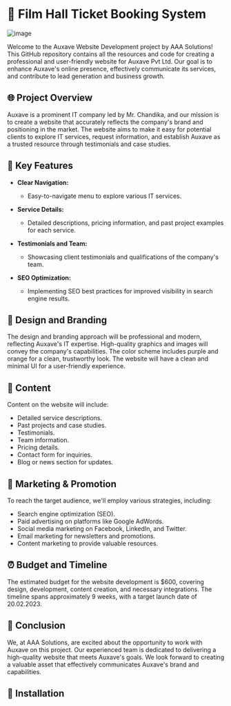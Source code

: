 # 🚀 Film Hall Ticket Booking System 

![image](https://github.com/HiruAmarajeewa/Film-Hall-Booking-System/assets/142741031/5ec794ca-6445-44b3-b49e-596cc6c961dd)

Welcome to the Auxave Website Development project by AAA Solutions! This GitHub repository contains all the resources and code for creating a professional and user-friendly website for Auxave Pvt Ltd. Our goal is to enhance Auxave's online presence, effectively communicate its services, and contribute to lead generation and business growth.

## 🌐 Project Overview

Auxave is a prominent IT company led by Mr. Chandika, and our mission is to create a website that accurately reflects the company's brand and positioning in the market. The website aims to make it easy for potential clients to explore IT services, request information, and establish Auxave as a trusted resource through testimonials and case studies.

## 🚀 Key Features

- **Clear Navigation:**
  - Easy-to-navigate menu to explore various IT services.
  
- **Service Details:**
  - Detailed descriptions, pricing information, and past project examples for each service.

- **Testimonials and Team:**
  - Showcasing client testimonials and qualifications of the company's team.

- **SEO Optimization:**
  - Implementing SEO best practices for improved visibility in search engine results.

## 🎨 Design and Branding

The design and branding approach will be professional and modern, reflecting Auxave's IT expertise. High-quality graphics and images will convey the company's capabilities. The color scheme includes purple and orange for a clean, trustworthy look. The website will have a clean and minimal UI for a user-friendly experience.

## 📝 Content

Content on the website will include:

- Detailed service descriptions.
- Past projects and case studies.
- Testimonials.
- Team information.
- Pricing details.
- Contact form for inquiries.
- Blog or news section for updates.

## 🚀 Marketing & Promotion

To reach the target audience, we'll employ various strategies, including:

- Search engine optimization (SEO).
- Paid advertising on platforms like Google AdWords.
- Social media marketing on Facebook, LinkedIn, and Twitter.
- Email marketing for newsletters and promotions.
- Content marketing to provide valuable resources.

## ⏰ Budget and Timeline

The estimated budget for the website development is $600, covering design, development, content creation, and necessary integrations. The timeline spans approximately 9 weeks, with a target launch date of 20.02.2023.

## 💼 Conclusion

We, at AAA Solutions, are excited about the opportunity to work with Auxave on this project. Our experienced team is dedicated to delivering a high-quality website that meets Auxave's goals. We look forward to creating a valuable asset that effectively communicates Auxave's brand and capabilities.

## 🚀 Installation

```bash

```
